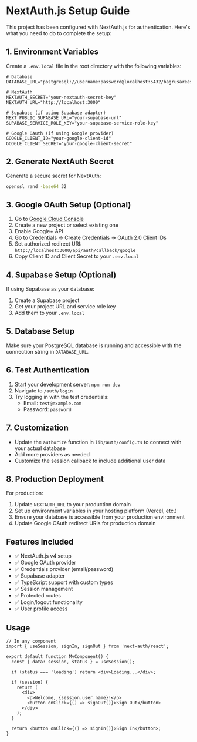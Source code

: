 # NextAuth.js Setup Guide

This project has been configured with NextAuth.js for authentication. Here's what you need to do to complete the setup:

## 1. Environment Variables

Create a `.env.local` file in the root directory with the following variables:

```env
# Database
DATABASE_URL="postgresql://username:password@localhost:5432/bagrusarees"

# NextAuth
NEXTAUTH_SECRET="your-nextauth-secret-key"
NEXTAUTH_URL="http://localhost:3000"

# Supabase (if using Supabase adapter)
NEXT_PUBLIC_SUPABASE_URL="your-supabase-url"
SUPABASE_SERVICE_ROLE_KEY="your-supabase-service-role-key"

# Google OAuth (if using Google provider)
GOOGLE_CLIENT_ID="your-google-client-id"
GOOGLE_CLIENT_SECRET="your-google-client-secret"
```

## 2. Generate NextAuth Secret

Generate a secure secret for NextAuth:

```bash
openssl rand -base64 32
```

## 3. Google OAuth Setup (Optional)

1. Go to [Google Cloud Console](https://console.cloud.google.com/)
2. Create a new project or select existing one
3. Enable Google+ API
4. Go to Credentials → Create Credentials → OAuth 2.0 Client IDs
5. Set authorized redirect URI: `http://localhost:3000/api/auth/callback/google`
6. Copy Client ID and Client Secret to your `.env.local`

## 4. Supabase Setup (Optional)

If using Supabase as your database:

1. Create a Supabase project
2. Get your project URL and service role key
3. Add them to your `.env.local`

## 5. Database Setup

Make sure your PostgreSQL database is running and accessible with the connection string in `DATABASE_URL`.

## 6. Test Authentication

1. Start your development server: `npm run dev`
2. Navigate to `/auth/login`
3. Try logging in with the test credentials:
   - Email: `test@example.com`
   - Password: `password`

## 7. Customization

- Update the `authorize` function in `lib/auth/config.ts` to connect with your actual database
- Add more providers as needed
- Customize the session callback to include additional user data

## 8. Production Deployment

For production:

1. Update `NEXTAUTH_URL` to your production domain
2. Set up environment variables in your hosting platform (Vercel, etc.)
3. Ensure your database is accessible from your production environment
4. Update Google OAuth redirect URIs for production domain

## Features Included

- ✅ NextAuth.js v4 setup
- ✅ Google OAuth provider
- ✅ Credentials provider (email/password)
- ✅ Supabase adapter
- ✅ TypeScript support with custom types
- ✅ Session management
- ✅ Protected routes
- ✅ Login/logout functionality
- ✅ User profile access

## Usage

```tsx
// In any component
import { useSession, signIn, signOut } from 'next-auth/react';

export default function MyComponent() {
  const { data: session, status } = useSession();

  if (status === 'loading') return <div>Loading...</div>;
  
  if (session) {
    return (
      <div>
        <p>Welcome, {session.user.name}!</p>
        <button onClick={() => signOut()}>Sign Out</button>
      </div>
    );
  }

  return <button onClick={() => signIn()}>Sign In</button>;
}
``` 